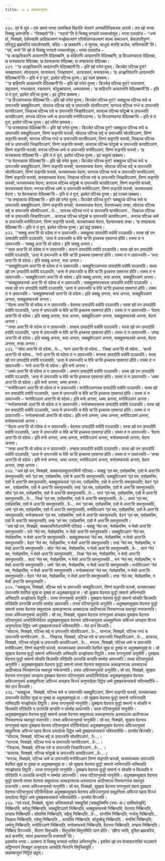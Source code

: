 ```yaml
---
title: ०६ ६ छछक्कसुत्तम्

---
```


४२०. एवं मे सुतं – एकं समयं भगवा सावत्थियं विहरति जेतवने अनाथपिण्डिकस्स आरामे। तत्र खो भगवा भिक्खू आमन्तेसि – ‘‘भिक्खवो’’ति। ‘‘भदन्ते’’ति ते भिक्खू भगवतो पच्चस्सोसुम्। भगवा एतदवोच – ‘‘धम्मं वो, भिक्खवे, देसेस्सामि आदिकल्याणं मज्झेकल्याणं परियोसानकल्याणं सात्थं सब्यञ्जनं, केवलपरिपुण्णं परिसुद्धं ब्रह्मचरियं पकासेस्सामि, यदिदं – छ छक्कानि। तं सुणाथ, साधुकं मनसि करोथ; भासिस्सामी’’ति। ‘‘एवं, भन्ते’’ति खो ते भिक्खू भगवतो पच्चस्सोसुम्। भगवा एतदवोच –  
‘‘छ अज्झत्तिकानि आयतनानि वेदितब्बानि, छ बाहिरानि आयतनानि वेदितब्बानि, छ विञ्ञाणकाया वेदितब्बा, छ फस्सकाया वेदितब्बा, छ वेदनाकाया वेदितब्बा, छ तण्हाकाया वेदितब्बा।  
४२१. ‘‘‘छ अज्झत्तिकानि आयतनानि वेदितब्बानी’ति – इति खो पनेतं वुत्तम्। किञ्चेतं पटिच्च वुत्तं? चक्खायतनं, सोतायतनं, घानायतनं, जिव्हायतनं , कायायतनं, मनायतनम्। ‘छ अज्झत्तिकानि आयतनानि वेदितब्बानी’ति – इति यं तं वुत्तं, इदमेतं पटिच्च वुत्तम्। इदं पठमं छक्कम्।  
‘‘‘छ बाहिरानि आयतनानि वेदितब्बानी’ति – इति खो पनेतं वुत्तम्। किञ्चेतं पटिच्च वुत्तं? रूपायतनं, सद्दायतनं, गन्धायतनं, रसायतनं, फोट्ठब्बायतनं, धम्मायतनम्। ‘छ बाहिरानि आयतनानि वेदितब्बानी’ति – इति यं तं वुत्तं, इदमेतं पटिच्च वुत्तम्। इदं दुतियं छक्कम्।  
‘‘‘छ विञ्ञाणकाया वेदितब्बा’ति – इति खो पनेतं वुत्तम्। किञ्चेतं पटिच्च वुत्तं? चक्खुञ्च पटिच्च रूपे च उप्पज्जति चक्खुविञ्ञाणं, सोतञ्च पटिच्च सद्दे च उप्पज्जति सोतविञ्ञाणं, घानञ्च पटिच्च गन्धे च उप्पज्जति घानविञ्ञाणं, जिव्हञ्च पटिच्च रसे च उप्पज्जति जिव्हाविञ्ञाणं, कायञ्च पटिच्च फोट्ठब्बे च उप्पज्जति कायविञ्ञाणं, मनञ्च पटिच्च धम्मे च उप्पज्जति मनोविञ्ञाणम्। ‘छ विञ्ञाणकाया वेदितब्बा’ति – इति यं तं वुत्तं, इदमेतं पटिच्च वुत्तम्। इदं ततियं छक्कम्।  
‘‘‘छ फस्सकाया वेदितब्बा’ति – इति खो पनेतं वुत्तम्। किञ्चेतं पटिच्च वुत्तं? चक्खुञ्च पटिच्च रूपे च उप्पज्जति चक्खुविञ्ञाणं, तिण्णं सङ्गति फस्सो; सोतञ्च पटिच्च सद्दे च उप्पज्जति सोतविञ्ञाणं, तिण्णं सङ्गति फस्सो; घानञ्च पटिच्च गन्धे च उप्पज्जति घानविञ्ञाणं, तिण्णं सङ्गति फस्सो; जिव्हञ्च पटिच्च रसे च उप्पज्जति जिव्हाविञ्ञाणं, तिण्णं सङ्गति फस्सो; कायञ्च पटिच्च फोट्ठब्बे च उप्पज्जति कायविञ्ञाणं, तिण्णं सङ्गति फस्सो; मनञ्च पटिच्च धम्मे च उप्पज्जति मनोविञ्ञाणं, तिण्णं सङ्गति फस्सो। ‘छ फस्सकाया वेदितब्बा’ति – इति यं तं वुत्तं, इदमेतं पटिच्च वुत्तम्। इदं चतुत्थं छक्कम्।  
‘‘‘छ वेदनाकाया वेदितब्बा’ति – इति खो पनेतं वुत्तम्। किञ्चेतं पटिच्च वुत्तं? चक्खुञ्च पटिच्च रूपे च उप्पज्जति चक्खुविञ्ञाणं, तिण्णं सङ्गति फस्सो, फस्सपच्चया वेदना; सोतञ्च पटिच्च सद्दे च उप्पज्जति सोतविञ्ञाणं, तिण्णं सङ्गति फस्सो, फस्सपच्चया वेदना; घानञ्च पटिच्च गन्धे च उप्पज्जति घानविञ्ञाणं, तिण्णं सङ्गति फस्सो, फस्सपच्चया वेदना; जिव्हञ्च पटिच्च रसे च उप्पज्जति जिव्हाविञ्ञाणं, तिण्णं सङ्गति फस्सो, फस्सपच्चया वेदना; कायञ्च पटिच्च फोट्ठब्बे च उप्पज्जति कायविञ्ञाणं, तिण्णं सङ्गति फस्सो, फस्सपच्चया वेदना; मनञ्च पटिच्च धम्मे च उप्पज्जति मनोविञ्ञाणं, तिण्णं सङ्गति फस्सो, फस्सपच्चया वेदना। ‘छ वेदनाकाया वेदितब्बा’ति – इति यं तं वुत्तं, इदमेतं पटिच्च वुत्तम्। इदं पञ्चमं छक्कम्।  
‘‘‘छ तण्हाकाया वेदितब्बा’ति – इति खो पनेतं वुत्तम्। किञ्चेतं पटिच्च वुत्तं? चक्खुञ्च पटिच्च रूपे च उप्पज्जति चक्खुविञ्ञाणं, तिण्णं सङ्गति फस्सो, फस्सपच्चया वेदना, वेदनापच्चया तण्हा; सोतञ्च पटिच्च सद्दे च उप्पज्जति सोतविञ्ञाणं…पे॰… घानञ्च पटिच्च गन्धे च उप्पज्जति घानविञ्ञाणं… जिव्हञ्च पटिच्च रसे च उप्पज्जति जिव्हाविञ्ञाणं… कायञ्च पटिच्च फोट्ठब्बे च उप्पज्जति कायविञ्ञाणं… मनञ्च पटिच्च धम्मे च उप्पज्जति मनोविञ्ञाणं, तिण्णं सङ्गति फस्सो, फस्सपच्चया वेदना, वेदनापच्चया तण्हा। ‘छ तण्हाकाया वेदितब्बा’ति – इति यं तं वुत्तं, इदमेतं पटिच्च वुत्तम्। इदं छट्ठं छक्कम्।  
४२२. ‘‘‘चक्खु अत्ता’ति यो वदेय्य तं न उपपज्जति। चक्खुस्स उप्पादोपि वयोपि पञ्ञायति। यस्स खो पन उप्पादोपि वयोपि पञ्ञायति, ‘अत्ता मे उप्पज्जति च वेति चा’ति इच्चस्स एवमागतं होति। तस्मा तं न उपपज्जति – ‘चक्खु अत्ता’ति यो वदेय्य। इति चक्खु अनत्ता।  
‘‘‘रूपा अत्ता’ति यो वदेय्य तं न उपपज्जति। रूपानं उप्पादोपि वयोपि पञ्ञायति। यस्स खो पन उप्पादोपि वयोपि पञ्ञायति, ‘अत्ता मे उप्पज्जति च वेति चा’ति इच्चस्स एवमागतं होति। तस्मा तं न उपपज्जति – ‘रूपा अत्ता’ति यो वदेय्य। इति चक्खु अनत्ता, रूपा अनत्ता।  
‘‘‘चक्खुविञ्ञाणं अत्ता’ति यो वदेय्य तं न उपपज्जति। चक्खुविञ्ञाणस्स उप्पादोपि वयोपि पञ्ञायति। यस्स खो पन उप्पादोपि वयोपि पञ्ञायति, ‘अत्ता मे उप्पज्जति च वेति चा’ति इच्चस्स एवमागतं होति। तस्मा तं न उपपज्जति – ‘चक्खुविञ्ञाणं अत्ता’ति यो वदेय्य। इति चक्खु अनत्ता, रूपा अनत्ता, चक्खुविञ्ञाणं अनत्ता।  
‘‘‘चक्खुसम्फस्सो अत्ता’ति यो वदेय्य तं न उपपज्जति। चक्खुसम्फस्सस्स उप्पादोपि वयोपि पञ्ञायति । यस्स खो पन उप्पादोपि वयोपि पञ्ञायति, ‘अत्ता मे उप्पज्जति च वेति चा’ति इच्चस्स एवमागतं होति। तस्मा तं न उपपज्जति – ‘चक्खुसम्फस्सो अत्ता’ति यो वदेय्य। इति चक्खु अनत्ता, रूपा अनत्ता, चक्खुविञ्ञाणं अनत्ता, चक्खुसम्फस्सो अनत्ता।  
‘‘‘वेदना अत्ता’ति यो वदेय्य तं न उपपज्जति। वेदनाय उप्पादोपि वयोपि पञ्ञायति। यस्स खो पन उप्पादोपि वयोपि पञ्ञायति, ‘अत्ता मे उप्पज्जति च वेति चा’ति इच्चस्स एवमागतं होति। तस्मा तं न उपपज्जति – ‘वेदना अत्ता’ति यो वदेय्य। इति चक्खु अनत्ता, रूपा अनत्ता, चक्खुविञ्ञाणं अनत्ता, चक्खुसम्फस्सो अनत्ता, वेदना अनत्ता।  
‘‘‘तण्हा अत्ता’ति यो वदेय्य तं न उपपज्जति। तण्हाय उप्पादोपि वयोपि पञ्ञायति। यस्स खो पन उप्पादोपि वयोपि पञ्ञायति, ‘अत्ता मे उप्पज्जति च वेति चा’ति इच्चस्स एवमागतं होति। तस्मा तं न उपपज्जति – ‘तण्हा अत्ता’ति यो वदेय्य। इति चक्खु अनत्ता, रूपा अनत्ता, चक्खुविञ्ञाणं अनत्ता, चक्खुसम्फस्सो अनत्ता, वेदना अनत्ता, तण्हा अनत्ता।  
४२३. ‘‘‘सोतं अत्ता’ति यो वदेय्य…पे॰… ‘घानं अत्ता’ति यो वदेय्य… ‘जिव्हा अत्ता’ति यो वदेय्य… ‘कायो अत्ता’ति यो वदेय्य… ‘मनो अत्ता’ति यो वदेय्य तं न उपपज्जति। मनस्स उप्पादोपि वयोपि पञ्ञायति। यस्स खो पन उप्पादोपि वयोपि पञ्ञायति, ‘अत्ता मे उप्पज्जति च वेति चा’ति इच्चस्स एवमागतं होति। तस्मा तं न उपपज्जति – ‘मनो अत्ता’ति यो वदेय्य। इति मनो अनत्ता।  
‘‘‘धम्मा अत्ता’ति यो वदेय्य तं न उपपज्जति। धम्मानं उप्पादोपि वयोपि पञ्ञायति। यस्स खो पन उप्पादोपि वयोपि पञ्ञायति, ‘अत्ता मे उप्पज्जति च वेति चा’ति इच्चस्स एवमागतं होति। तस्मा तं न उपपज्जति – ‘धम्मा अत्ता’ति यो वदेय्य। इति मनो अनत्ता, धम्मा अनत्ता।  
‘‘‘मनोविञ्ञाणं अत्ता’ति यो वदेय्य तं न उपपज्जति। मनोविञ्ञाणस्स उप्पादोपि वयोपि पञ्ञायति। यस्स खो पन उप्पादोपि वयोपि पञ्ञायति, ‘अत्ता मे उप्पज्जति च वेति चा’ति इच्चस्स एवमागतं होति। तस्मा तं न उपपज्जति – ‘मनोविञ्ञाणं अत्ता’ति यो वदेय्य। इति मनो अनत्ता, धम्मा अनत्ता, मनोविञ्ञाणं अनत्ता।  
‘‘‘मनोसम्फस्सो अत्ता’ति यो वदेय्य तं न उपपज्जति। मनोसम्फस्सस्स उप्पादोपि वयोपि पञ्ञायति। यस्स खो पन उप्पादोपि वयोपि पञ्ञायति, ‘अत्ता मे उप्पज्जति च वेति चा’ति इच्चस्स एवमागतं होति। तस्मा तं न उपपज्जति – ‘मनोसम्फस्सो अत्ता’ति यो वदेय्य। इति मनो अनत्ता, धम्मा अनत्ता, मनोविञ्ञाणं अनत्ता, मनोसम्फस्सो अनत्ता।  
‘‘‘वेदना अत्ता’ति यो वदेय्य तं न उपपज्जति। वेदनाय उप्पादोपि वयोपि पञ्ञायति। यस्स खो पन उप्पादोपि वयोपि पञ्ञायति, ‘अत्ता मे उप्पज्जति च वेति चा’ति इच्चस्स एवमागतं होति। तस्मा तं न उपपज्जति – ‘वेदना अत्ता’ति यो वदेय्य। इति मनो अनत्ता, धम्मा अनत्ता, मनोविञ्ञाणं अनत्ता, मनोसम्फस्सो अनत्ता, वेदना अनत्ता।  
‘‘‘तण्हा अत्ता’ति यो वदेय्य तं न उपपज्जति। तण्हाय उप्पादोपि वयोपि पञ्ञायति। यस्स खो पन उप्पादोपि वयोपि पञ्ञायति, ‘अत्ता मे उप्पज्जति च वेति चा’ति इच्चस्स एवमागतं होति। तस्मा तं न उपपज्जति – ‘तण्हा अत्ता’ति यो वदेय्य। इति मनो अनत्ता, धम्मा अनत्ता, मनोविञ्ञाणं अनत्ता, मनोसम्फस्सो अनत्ता, वेदना अनत्ता, तण्हा अनत्ता।  
४२४. ‘‘अयं खो पन, भिक्खवे, सक्कायसमुदयगामिनी पटिपदा – चक्खुं ‘एतं मम, एसोहमस्मि, एसो मे अत्ता’ति समनुपस्सति; रूपे ‘एतं मम, एसोहमस्मि, एसो मे अत्ता’ति समनुपस्सति; चक्खुविञ्ञाणं ‘एतं मम, एसोहमस्मि, एसो मे अत्ता’ति समनुपस्सति; चक्खुसम्फस्सं ‘एतं मम, एसोहमस्मि, एसो मे अत्ता’ति समनुपस्सति; वेदनं ‘एतं मम , एसोहमस्मि, एसो मे अत्ता’ति समनुपस्सति; तण्हं ‘एतं मम, एसोहमस्मि, एसो मे अत्ता’ति समनुपस्सति; सोतं ‘एतं मम, एसोहमस्मि, एसो मे अत्ता’ति समनुपस्सति…पे॰… घानं ‘एतं मम, एसोहमस्मि, एसो मे अत्ता’ति समनुपस्सति…पे॰… जिव्हं ‘एतं मम, एसोहमस्मि, एसो मे अत्ता’ति समनुपस्सति…पे॰… कायं ‘एतं मम, एसोहमस्मि, एसो मे अत्ता’ति समनुपस्सति…पे॰… मनं ‘एतं मम, एसोहमस्मि, एसो मे अत्ता’ति समनुपस्सति, धम्मे ‘एतं मम, एसोहमस्मि, एसो मे अत्ता’ति समनुपस्सति, मनोविञ्ञाणं ‘एतं मम, एसोहमस्मि, एसो मे अत्ता’ति समनुपस्सति, मनोसम्फस्सं ‘एतं मम, एसोहमस्मि, एसो मे अत्ता’ति समनुपस्सति, वेदनं ‘एतं मम, एसोहमस्मि, एसो मे अत्ता’ति समनुपस्सति, तण्हं ‘एतं मम, एसोहमस्मि, एसो मे अत्ता’ति समनुपस्सति।  
‘‘अयं खो पन, भिक्खवे, सक्कायनिरोधगामिनी पटिपदा – चक्खुं ‘नेतं मम, नेसोहमस्मि, न मेसो अत्ता’ति समनुपस्सति। रूपे ‘नेतं मम, नेसोहमस्मि, न मेसो अत्ता’ति समनुपस्सति। चक्खुविञ्ञाणं ‘नेतं मम, नेसोहमस्मि, न मेसो अत्ता’ति समनुपस्सति। चक्खुसम्फस्सं ‘नेतं मम, नेसोहमस्मि, न मेसो अत्ता’ति समनुपस्सति। वेदनं ‘नेतं मम, नेसोहमस्मि, न मेसो अत्ता’ति समनुपस्सति। तण्हं ‘नेतं मम, नेसोहमस्मि, न मेसो अत्ता’ति समनुपस्सति। सोतं ‘नेतं मम, नेसोहमस्मि, न मेसो अत्ता’ति समनुपस्सति…पे॰… घानं ‘नेतं मम, नेसोहमस्मि, न मेसो अत्ता’ति समनुपस्सति… जिव्हं ‘नेतं मम, नेसोहमस्मि, न मेसो अत्ता’ति समनुपस्सति… कायं ‘नेतं मम, नेसोहमस्मि, न मेसो अत्ता’ति समनुपस्सति… मनं ‘नेतं मम, नेसोहमस्मि, न मेसो अत्ता’ति समनुपस्सति। धम्मे ‘नेतं मम, नेसोहमस्मि, न मेसो अत्ता’ति समनुपस्सति। मनोविञ्ञाणं ‘नेतं मम, नेसोहमस्मि, न मेसो अत्ता’ति समनुपस्सति। मनोसम्फस्सं ‘नेतं मम, नेसोहमस्मि, न मेसो अत्ता’ति समनुपस्सति। वेदनं ‘नेतं मम, नेसोहमस्मि, न मेसो अत्ता’ति समनुपस्सति। तण्हं ‘नेतं मम, नेसोहमस्मि, न मेसो अत्ता’ति समनुपस्सति।  
४२५. ‘‘चक्खुञ्च, भिक्खवे, पटिच्च रूपे च उप्पज्जति चक्खुविञ्ञाणं, तिण्णं सङ्गति फस्सो, फस्सपच्चया उप्पज्जति वेदयितं सुखं वा दुक्खं वा अदुक्खमसुखं वा। सो सुखाय वेदनाय फुट्ठो समानो अभिनन्दति अभिवदति अज्झोसाय तिट्ठति। तस्स रागानुसयो अनुसेति। दुक्खाय वेदनाय फुट्ठो समानो सोचति किलमति परिदेवति उरत्ताळिं कन्दति सम्मोहं आपज्जति। तस्स पटिघानुसयो अनुसेति। अदुक्खमसुखाय वेदनाय फुट्ठो समानो तस्सा वेदनाय समुदयञ्च अत्थङ्गमञ्च अस्सादञ्च आदीनवञ्च निस्सरणञ्च यथाभूतं नप्पजानाति। तस्स अविज्जानुसयो अनुसेति। सो वत, भिक्खवे, सुखाय वेदनाय रागानुसयं अप्पहाय दुक्खाय वेदनाय पटिघानुसयं अप्पटिविनोदेत्वा अदुक्खमसुखाय वेदनाय अविज्जानुसयं असमूहनित्वा अविज्जं अप्पहाय विज्जं अनुप्पादेत्वा दिट्ठेव धम्मे दुक्खस्सन्तकरो भविस्सतीति – नेतं ठानं विज्जति।  
‘‘सोतञ्च, भिक्खवे, पटिच्च सद्दे च उप्पज्जति सोतविञ्ञाणं…पे॰… घानञ्च, भिक्खवे, पटिच्च गन्धे च उप्पज्जति घानविञ्ञाणं…पे॰… जिव्हञ्च, भिक्खवे, पटिच्च रसे च उप्पज्जति जिव्हाविञ्ञाणं…पे॰… कायञ्च, भिक्खवे, पटिच्च फोट्ठब्बे च उप्पज्जति कायविञ्ञाणं…पे॰… मनञ्च, भिक्खवे, पटिच्च धम्मे च उप्पज्जति मनोविञ्ञाणं, तिण्णं सङ्गति फस्सो, फस्सपच्चया उप्पज्जति वेदयितं सुखं वा दुक्खं वा अदुक्खमसुखं वा। सो सुखाय वेदनाय फुट्ठो समानो अभिनन्दति अभिवदति अज्झोसाय तिट्ठति। तस्स रागानुसयो अनुसेति। दुक्खाय वेदनाय फुट्ठो समानो सोचति किलमति परिदेवति उरत्ताळिं कन्दति सम्मोहं आपज्जति। तस्स पटिघानुसयो अनुसेति। अदुक्खमसुखाय वेदनाय फुट्ठो समानो तस्सा वेदनाय समुदयञ्च अत्थङ्गमञ्च अस्सादञ्च आदीनवञ्च निस्सरणञ्च यथाभूतं नप्पजानाति। तस्स अविज्जानुसयो अनुसेति। सो वत, भिक्खवे, सुखाय वेदनाय रागानुसयं अप्पहाय दुक्खाय वेदनाय पटिघानुसयं अप्पटिविनोदेत्वा अदुक्खमसुखाय वेदनाय अविज्जानुसयं असमूहनित्वा अविज्जं अप्पहाय विज्जं अनुप्पादेत्वा दिट्ठेव धम्मे दुक्खस्सन्तकरो भविस्सतीति – नेतं ठानं विज्जति।  
४२६. ‘‘चक्खुञ्च , भिक्खवे, पटिच्च रूपे च उप्पज्जति चक्खुविञ्ञाणं, तिण्णं सङ्गति फस्सो, फस्सपच्चया उप्पज्जति वेदयितं सुखं वा दुक्खं वा अदुक्खमसुखं वा। सो सुखाय वेदनाय फुट्ठो समानो नाभिनन्दति नाभिवदति नाज्झोसाय तिट्ठति। तस्स रागानुसयो नानुसेति। दुक्खाय वेदनाय फुट्ठो समानो न सोचति न किलमति परिदेवति न उरत्ताळिं कन्दति न सम्मोहं आपज्जति। तस्स पटिघानुसयो नानुसेति। अदुक्खमसुखाय वेदनाय फुट्ठो समानो तस्सा वेदनाय समुदयञ्च अत्थङ्गमञ्च अस्सादञ्च आदीनवञ्च निस्सरणञ्च यथाभूतं पजानाति। तस्स अविज्जानुसयो नानुसेति। सो वत, भिक्खवे, सुखाय वेदनाय रागानुसयं पहाय दुक्खाय वेदनाय पटिघानुसयं पटिविनोदेत्वा अदुक्खमसुखाय वेदनाय अविज्जानुसयं समूहनित्वा अविज्जं पहाय विज्जं उप्पादेत्वा दिट्ठेव धम्मे दुक्खस्सन्तकरो भविस्सतीति – ठानमेतं विज्जति।  
‘‘सोतञ्च, भिक्खवे, पटिच्च सद्दे च उप्पज्जति सोतविञ्ञाणं…पे॰…।  
‘‘घानञ्च, भिक्खवे, पटिच्च गन्धे च उप्पज्जति घानविञ्ञाणं…पे॰…।  
‘‘जिव्हञ्च, भिक्खवे, पटिच्च रसे च उप्पज्जति जिव्हाविञ्ञाणं…पे॰… ।  
‘‘कायञ्च, भिक्खवे, पटिच्च फोट्ठब्बे च उप्पज्जति कायविञ्ञाणं…पे॰…।  
‘‘मनञ्च, भिक्खवे, पटिच्च धम्मे च उप्पज्जति मनोविञ्ञाणं तिण्णं सङ्गति फस्सो, फस्सपच्चया उप्पज्जति वेदयितं सुखं वा दुक्खं वा अदुक्खमसुखं वा। सो सुखाय वेदनाय फुट्ठो समानो नाभिनन्दति नाभिवदति नाज्झोसाय तिट्ठति। तस्स रागानुसयो नानुसेति। दुक्खाय वेदनाय फुट्ठो समानो न सोचति न किलमति न परिदेवति न उरत्ताळिं कन्दति न सम्मोहं आपज्जति। तस्स पटिघानुसयो नानुसेति। अदुक्खमसुखाय वेदनाय फुट्ठो समानो तस्सा वेदनाय समुदयञ्च अत्थङ्गमञ्च अस्सादञ्च आदीनवञ्च निस्सरणञ्च यथाभूतं पजानाति। तस्स अविज्जानुसयो नानुसेति। सो वत, भिक्खवे, सुखाय वेदनाय रागानुसयं पहाय दुक्खाय वेदनाय पटिघानुसयं पटिविनोदेत्वा अदुक्खमसुखाय वेदनाय अविज्जानुसयं समूहनित्वा अविज्जं पहाय विज्जं उप्पादेत्वा दिट्ठेव धम्मे दुक्खस्सन्तकरो भविस्सतीति – ठानमेतं विज्जति।  
४२७. ‘‘एवं पस्सं, भिक्खवे, सुतवा अरियसावको चक्खुस्मिं [चक्खुस्मिम्पि (स्या॰ कं॰) एवमितरेसुपि] निब्बिन्दति, रूपेसु निब्बिन्दति, चक्खुविञ्ञाणे निब्बिन्दति, चक्खुसम्फस्से निब्बिन्दति, वेदनाय निब्बिन्दति, तण्हाय निब्बिन्दति। सोतस्मिं निब्बिन्दति, सद्देसु निब्बिन्दति…पे॰… घानस्मिं निब्बिन्दति, गन्धेसु निब्बिन्दति… जिव्हाय निब्बिन्दति, रसेसु निब्बिन्दति… कायस्मिं निब्बिन्दति, फोट्ठब्बेसु निब्बिन्दति… मनस्मिं निब्बिन्दति, धम्मेसु निब्बिन्दति, मनोविञ्ञाणे निब्बिन्दति, मनोसम्फस्से निब्बिन्दति, वेदनाय निब्बिन्दति, तण्हाय निब्बिन्दति। निब्बिन्दं विरज्जति , विरागा विमुच्चति। विमुत्तस्मिं विमुत्तमिति ञाणं होति। ‘खीणा जाति, वुसितं ब्रह्मचरियं, कतं करणीयं, नापरं इत्थत्ताया’ति पजानाती’’ति।  
इदमवोच भगवा। अत्तमना ते भिक्खू भगवतो भासितं अभिनन्दुन्ति। इमस्मिं खो पन वेय्याकरणस्मिं भञ्ञमाने सट्ठिमत्तानं भिक्खूनं अनुपादाय आसवेहि चित्तानि विमुच्चिंसूति।  
छछक्कसुत्तं निट्ठितं छट्ठम्।  

